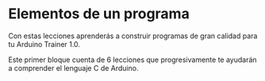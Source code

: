 # Elementos de un programa

Con estas lecciones aprenderás a construir programas de gran calidad para tu Arduino Trainer 1.0.

Este primer bloque cuenta de 6 lecciones que progresivamente te ayudarán a comprender el lenguaje C de Arduino.

